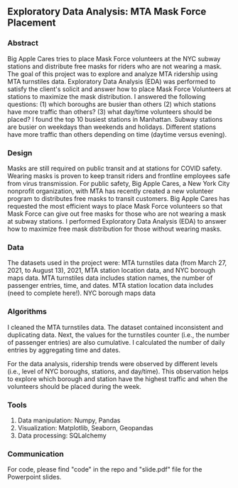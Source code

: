 ## Exploratory Data Analysis: MTA Mask Force Placement



### Abstract 

Big Apple Cares tries to place Mask Force volunteers at the NYC subway stations and distribute free masks for riders who are not wearing a mask. The goal of this project was to explore and analyze MTA ridership using MTA turnstiles data. Exploratory Data Analysis (EDA) was performed to satisfy the client's solicit and answer how to place Mask Force Volunteers at stations to maximize the mask distribution. I answered the following questions: (1) which boroughs are busier than others (2) which stations have more traffic than others? (3) what day/time volunteers should be placed? I found the top 10 busiest stations in Manhattan. Subway stations are busier on weekdays than weekends and holidays. Different stations have more traffic than others depending on time (daytime versus evening).

### Design

Masks are still required on public transit and at stations for COVID safety. Wearing masks is proven to keep transit riders and frontline employees safe from virus transmission. For public safety, Big Apple Cares, a New York City nonprofit organization, with MTA has recently created a new volunteer program to distributes free masks to transit customers. Big Apple Cares has requested the most efficient ways to place Mask Force volunteers so that Mask Force can give out free masks for those who are not wearing a mask at subway stations. I performed Exploratory Data Analysis (EDA) to answer how to maximize free mask distribution for those without wearing masks.

### Data

The datasets used in the project were: MTA turnstiles data (from March 27, 2021, to August 13), 2021, MTA station location data, and NYC borough maps data. MTA turnstiles data includes station names, the number of passenger entries, time, and dates. MTA station location data includes (need to complete here!). NYC borough maps data

### Algorithms

I cleaned the MTA turnstiles data. The dataset contained inconsistent and duplicating data. Next, the values for the turnstiles counter (i.e., the number of passenger entries) are also cumulative. I calculated the number of daily entries by aggregating time and dates.

For the data analysis, ridership trends were observed by different levels (i.e., level of NYC boroughs, stations, and day/time). This observation helps to explore which borough and station have the highest traffic and when the volunteers should be placed during the week. 

### Tools

1. Data manipulation: Numpy, Pandas
2. Visualization: Matplotlib, Seaborn, Geopandas
3. Data processing: SQLalchemy


### Communication
For code, please find "code" in the repo and "slide.pdf" file for the Powerpoint slides.
